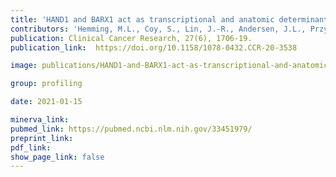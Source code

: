 ```yaml
---
title: 'HAND1 and BARX1 act as transcriptional and anatomic determinants of malignancy in gastrointestinal stromal tumor.'
contributors: 'Hemming, M.L., Coy, S., Lin, J.-R., Andersen, J.L., Przybyl, J., Mazzola, E., Abdelhamid Ahmed, A.H., ... Santagata, S. (2021).'
publication: Clinical Cancer Research, 27(6), 1706-19.
publication_link:  https://doi.org/10.1158/1078-0432.CCR-20-3538

image: publications/HAND1-and-BARX1-act-as-transcriptional-and-anatomic-determinants-of-malignancy-in-gastrointestinal-stromal-tumor.PNG

group: profiling

date: 2021-01-15

minerva_link:
pubmed_link: https://pubmed.ncbi.nlm.nih.gov/33451979/
preprint_link:
pdf_link:
show_page_link: false
---
```

